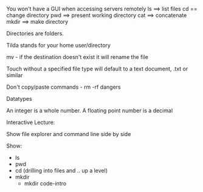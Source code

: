 You won't have a GUI when accessing servers remotely
ls ==> list files
cd == change directory
pwd ==> present working directory
cat ==> concatenate
mkdir ==> make directory

Directories are folders.

Tilda stands for your home user/directory

mv - if the destination doesn't exist it will rename the file

Touch without a specified file type will default to a text document, .txt or similar

Don't copy/paste commands - rm -rf dangers

Datatypes

An integer is a whole number. A floating point number is a decimal

Interactive Lecture:

Show file explorer and command line side by side

Show:

- ls
- pwd
- cd (drilling into files and .. up a level)
- mkdir
  - mkdir code-intro
